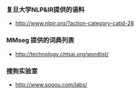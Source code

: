 ### 复旦大学NLP&IR提供的语料
* http://www.nlpir.org/?action-category-catid-28

### MMseg 提供的词典列表
* http://technology.chtsai.org/wordlist/

### 搜狗实验室
* http://www.sogou.com/labs/

